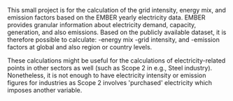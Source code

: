 This small project is for the calculation of the grid intensity, energy mix, and emission factors based on the EMBER yearly electricity data.
EMBER provides granular information about electricity demand, capacity, generation, and also emissions. Based on the publicly available dataset, it is therefore possible to calculate:
-energy mix
-grid intensity, and
-emission factors
at global and also region or country levels. 

These calculations might be useful for the calculations of electricity-related points in other sectors as well (such as Scope 2 in e.g., Steel industry). Nonetheless, it is not enough to have electricity intensity or emission figures for industries as Scope 2 involves 'purchased' electricity which imposes another variable.
